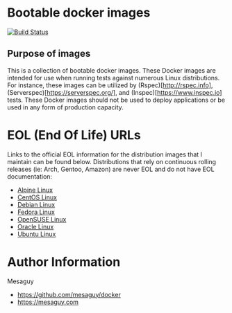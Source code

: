# Bootable docker images
[![Build Status](https://api.travis-ci.org/mesaguy/docker.svg?branch=master)](https://travis-ci.org/mesaguy/docker)

## Purpose of images
This is a collection of bootable docker images. These Docker images are intended for use when running tests against numerous Linux distributions. For instance, these images can be utilized by (Rspec)[http://rspec.info], (Serverspec)[https://serverspec.org/], and (Inspec)[https://www.inspec.io] tests. These Docker images should not be used to deploy applications or be used in any form of production capacity.


# EOL (End Of Life) URLs
Links to the official EOL information for the distribution images that I maintain can be found below. Distributions that rely on continuous rolling releases (ie: Arch, Gentoo, Amazon) are never EOL and do not have EOL documentation:

- [Alpine Linux](https://wiki.alpinelinux.org/wiki/Alpine_Linux:Releases)
- [CentOS Linux](https://wiki.centos.org/FAQ/General)
- [Debian Linux](https://wiki.debian.org/DebianReleases)
- [Fedora Linux](https://fedoraproject.org/wiki/End_of_life)
- [OpenSUSE Linux](https://en.opensuse.org/Lifetime)
- [Oracle Linux](https://www.oracle.com/a/ocom/docs/elsp-lifetime-069338.pdf)
- [Ubuntu Linux](https://wiki.ubuntu.com/Releases)

# Author Information
Mesaguy
- https://github.com/mesaguy/docker
- https://mesaguy.com
